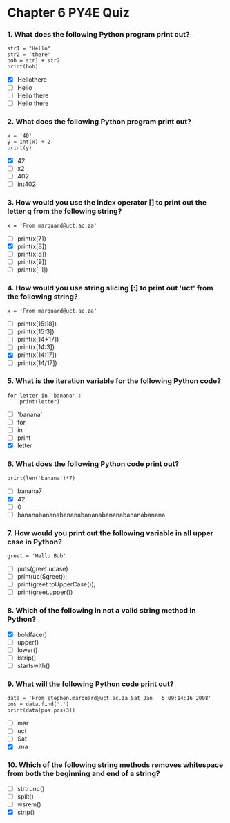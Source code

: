 #  Chapter 6 PY4E Quiz 

### 1. What does the following Python program print out?
```
str1 = "Hello"
str2 = 'there'
bob = str1 + str2
print(bob)
```
- [x] Hellothere
- [ ] Hello
- [ ] Hello there
- [ ] Hello
      there

### 2. What does the following Python program print out?
```
x = '40'
y = int(x) + 2
print(y)
```
- [x] 42
- [ ] x2
- [ ] 402
- [ ] int402

### 3. How would you use the index operator [] to print out the letter q from the following string?
```
x = 'From marquard@uct.ac.za'
```   
- [ ] print(x[7])
- [x] print(x[8])
- [ ] print(x[q])
- [ ] print(x[9])
- [ ] print(x[-1])

### 4. How would you use string slicing [:] to print out 'uct' from the following string?
```
x = 'From marquard@uct.ac.za'
```
- [ ] print(x[15:18])
- [ ] print(x[15:3])
- [ ] print(x[14+17])
- [ ] print(x[14:3])
- [x] print(x[14:17])
- [ ] print(x[14/17])

### 5. What is the iteration variable for the following Python code?
```
for letter in 'banana' :
    print(letter)
```
- [ ] 'banana'
- [ ] for
- [ ] in
- [ ] print
- [x] letter

### 6. What does the following Python code print out?
```
print(len('banana')*7)
```  
- [ ] banana7
- [x] 42
- [ ] 0
- [ ] bananabananabananabananabananabananabanana

### 7. How would you print out the following variable in all upper case in Python?
```
greet = 'Hello Bob'
```
- [ ] puts(greet.ucase)
- [ ] print(uc($greet));
- [ ] print(greet.toUpperCase());
- [ ] print(greet.upper())

### 8. Which of the following in __not__ a valid string method in Python?
- [x] boldface()
- [ ] upper()
- [ ] lower()
- [ ] lstrip()
- [ ] startswith()

### 9. What will the following Python code print out?
```
data = 'From stephen.marquard@uct.ac.za Sat Jan   5 09:14:16 2008'
pos = data.find('.')
print(data[pos:pos+3])
``` 
- [ ] mar
- [ ] uct
- [ ] Sat
- [x] .ma

### 10. Which of the following string methods removes whitespace from both the beginning and end of a string? 
- [ ] strtrunc()
- [ ] split()
- [ ] wsrem()
- [x] strip()
